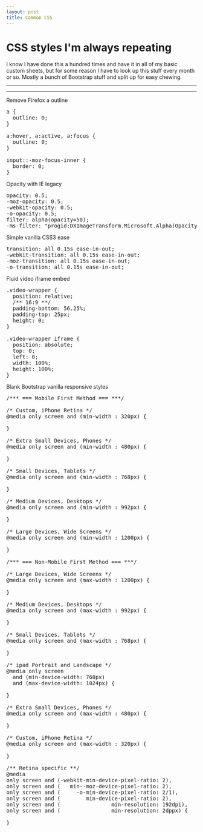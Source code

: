 ```yaml
---
layout: post
title: Common CSS
---
```


# CSS styles I'm always repeating

I know I have done this a hundred times and have it in all of my basic custom sheets, but for some reason I have to look up this stuff every month or so. Mostly a bunch of Bootstrap stuff and split up for easy chewing.

***
<hr class="rule">

Remove Firefox a outline

<pre>
a {
  outline: 0;
}

a:hover, a:active, a:focus {
  outline: 0;
}

input::-moz-focus-inner {
  border: 0;
}
</pre>

Opacity with IE legacy

<pre>
opacity: 0.5;
-moz-opacity: 0.5;
-webkit-opacity: 0.5;
-o-opacity: 0.5;
filter: alpha(opacity=50);
-ms-filter: "progid:DXImageTransform.Microsoft.Alpha(Opacity=50)";
</pre>

Simple vanilla CSS3 ease

<pre>
transition: all 0.15s ease-in-out;
-webkit-transition: all 0.15s ease-in-out;
-moz-transition: all 0.15s ease-in-out;
-o-transition: all 0.15s ease-in-out;
</pre>

Fluid video iframe embed

<pre>
.video-wrapper {
  position: relative;
  /** 16:9 **/
  padding-bottom: 56.25%;
  padding-top: 25px;
  height: 0;
}

.video-wrapper iframe {
  position: absolute;
  top: 0;
  left: 0;
  width: 100%;
  height: 100%;
}
</pre>

Blank Bootstrap vanilla responsive styles

<pre>
/*** === Mobile First Method === ***/

/* Custom, iPhone Retina */
@media only screen and (min-width : 320px) {

}

/* Extra Small Devices, Phones */
@media only screen and (min-width : 480px) {

}

/* Small Devices, Tablets */
@media only screen and (min-width : 768px) {

}

/* Medium Devices, Desktops */
@media only screen and (min-width : 992px) {

}

/* Large Devices, Wide Screens */
@media only screen and (min-width : 1200px) {

}

/*** === Non-Mobile First Method === ***/

/* Large Devices, Wide Screens */
@media only screen and (max-width : 1200px) {

}

/* Medium Devices, Desktops */
@media only screen and (max-width : 992px) {

}

/* Small Devices, Tablets */
@media only screen and (max-width : 768px) {

}

/* ipad Portrait and Landscape */
@media only screen
  and (min-device-width: 768px)
  and (max-device-width: 1024px) {

}

/* Extra Small Devices, Phones */
@media only screen and (max-width : 480px) {

}

/* Custom, iPhone Retina */
@media only screen and (max-width : 320px) {

}

/** Retina specific **/
@media
only screen and (-webkit-min-device-pixel-ratio: 2),
only screen and (   min--moz-device-pixel-ratio: 2),
only screen and (     -o-min-device-pixel-ratio: 2/1),
only screen and (        min-device-pixel-ratio: 2),
only screen and (                min-resolution: 192dpi),
only screen and (                min-resolution: 2dppx) {

}
</pre>
